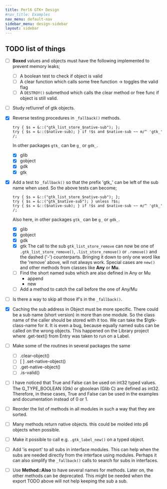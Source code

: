 ```yaml
---
title: Perl6 GTK+ Design
#nav_title: Examples
nav_menu: default-nav
sidebar_menu: design-sidebar
layout: sidebar
---
```


## TODO list of things
* [ ] **Boxed** values and objects must have the following implemented to prevent memory leaks;
  * [ ] A boolean test to check if object is valid
  * [ ] A clear function which calls some free function -> toggles the valid flag
  * [ ] A `DESTROY()` submethod which calls the clear method or free func if object is still valid.

* [ ] Study ref/unref of gtk objects.

* [x] Reverse testing procedures in `_fallback()` methods.
  ```
  try { $s = &::("gtk_list_store_$native-sub"); };
  try { $s = &::($native-sub); } if !$s and $native-sub ~~ m/^ 'gtk_' /;
  ```
  In other packages `gtk_` can be `g_` or `gdk_`.
  * [x] glib
  * [x] gobject
  * [x] gdk
  * [x] gtk

* [x] Add a test to `_fallback()` so that the prefix 'gtk_' can be left of the sub name when used. So the above tests can become;
  ```
  try { $s = &::("gtk_list_store_$native-sub"); };
  try { $s = &::("gtk_$native-sub"); } unless ?$s;
  try { $s = &::($native-sub); } if !$s and $native-sub ~~ m/^ 'gtk_' /;
  ```
  Also here, in other packages `gtk_` can be `g_` or `gdk_`.
  * [x] glib
  * [x] gobject
  * [x] gdk
  * [x] gtk
  The call to the sub `gtk_list_store_remove` can now be one of `.gtk_list_store_remove()`, `.list_store_remove()` or `.remove()` and the dashed ('-') counterparts. Bringing it down to only one word like the 'remove' above, will not always work. Special cases are `new()` and other methods from classes like **Any** or **Mu**.
  * [ ] Find the short named subs which are also defined in Any or Mu
    * append
    * new
  * [ ] Add a method to catch the call before the one of Any/Mu

* [ ] Is there a way to skip all those if's in the `_fallback()`.

* [x] Caching the sub address in Object must be more specific. There could be a sub name (short version) in more than one module. So the class name of the caller should be stored with it too. We can take the $!gtk-class-name for it. It is even a bug, because equally named subs can be called on the wrong objects. This happened on the Library project where .get-text() from Entry was taken to run on a Label.

* [ ] Make some of the routines in several packages the same
  * [ ] .clear-object()
  * [ ] [ ] .set-native-object()
  * [ ] .get-native-object()
  * [ ] .is-valid()

* [ ] I have noticed that True and False can be used on int32 typed values. The G_TYPE_BOOLEAN (Gtk) or gboolean (Glib C) are defined as int32. Therefore, in these cases, True and False can be used in the examples and documentation instead of 0 or 1.

* [ ] Reorder the list of methods in all modules in such a way that they are sorted.

* [ ] Many methods return native objects. this could be molded into p6 objects when possible.

* [ ] Make it possible to call e.g. `.gtk_label_new()` on a typed object.

* [ ] Add 'is export' to all subs in interface modules. This can help when the subs are needed directly from the interface using modules. Perhaps it can also simplify the `_fallback()` calls to search for subs in interfaces.

* [ ] Use **Method::Also** to have several names for methods. Later on, the other methods can be deprecated. This might be needed when the export TODO above will not help keeping the sub a sub.
